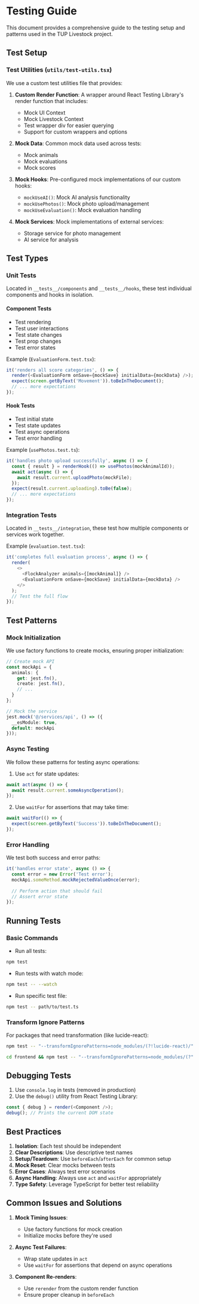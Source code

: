 # Testing Guide

This document provides a comprehensive guide to the testing setup and patterns used in the TUP Livestock project.

## Test Setup

### Test Utilities (`utils/test-utils.tsx`)

We use a custom test utilities file that provides:

1. **Custom Render Function**: A wrapper around React Testing Library's render function that includes:
   - Mock UI Context
   - Mock Livestock Context
   - Test wrapper div for easier querying
   - Support for custom wrappers and options

2. **Mock Data**: Common mock data used across tests:
   - Mock animals
   - Mock evaluations
   - Mock scores

3. **Mock Hooks**: Pre-configured mock implementations of our custom hooks:
   - `mockUseAI()`: Mock AI analysis functionality
   - `mockUsePhotos()`: Mock photo upload/management
   - `mockUseEvaluation()`: Mock evaluation handling

4. **Mock Services**: Mock implementations of external services:
   - Storage service for photo management
   - AI service for analysis

## Test Types

### Unit Tests

Located in `__tests__/components` and `__tests__/hooks`, these test individual components and hooks in isolation.

#### Component Tests
- Test rendering
- Test user interactions
- Test state changes
- Test prop changes
- Test error states

Example (`EvaluationForm.test.tsx`):
```typescript
it('renders all score categories', () => {
  render(<EvaluationForm onSave={mockSave} initialData={mockData} />);
  expect(screen.getByText('Movement')).toBeInTheDocument();
  // ... more expectations
});
```

#### Hook Tests
- Test initial state
- Test state updates
- Test async operations
- Test error handling

Example (`usePhotos.test.ts`):
```typescript
it('handles photo upload successfully', async () => {
  const { result } = renderHook(() => usePhotos(mockAnimalId));
  await act(async () => {
    await result.current.uploadPhoto(mockFile);
  });
  expect(result.current.uploading).toBe(false);
  // ... more expectations
});
```

### Integration Tests

Located in `__tests__/integration`, these test how multiple components or services work together.

Example (`evaluation.test.tsx`):
```typescript
it('completes full evaluation process', async () => {
  render(
    <>
      <FlockAnalyzer animals={[mockAnimal]} />
      <EvaluationForm onSave={mockSave} initialData={mockData} />
    </>
  );
  // Test the full flow
});
```

## Test Patterns

### Mock Initialization

We use factory functions to create mocks, ensuring proper initialization:

```typescript
// Create mock API
const mockApi = {
  animals: {
    get: jest.fn(),
    create: jest.fn(),
    // ...
  }
};

// Mock the service
jest.mock('@/services/api', () => ({
  __esModule: true,
  default: mockApi
}));
```

### Async Testing

We follow these patterns for testing async operations:

1. Use `act` for state updates:
```typescript
await act(async () => {
  await result.current.someAsyncOperation();
});
```

2. Use `waitFor` for assertions that may take time:
```typescript
await waitFor(() => {
  expect(screen.getByText('Success')).toBeInTheDocument();
});
```

### Error Handling

We test both success and error paths:

```typescript
it('handles error state', async () => {
  const error = new Error('Test error');
  mockApi.someMethod.mockRejectedValueOnce(error);
  
  // Perform action that should fail
  // Assert error state
});
```

## Running Tests

### Basic Commands

- Run all tests:
```bash
npm test
```

- Run tests with watch mode:
```bash
npm test -- --watch
```

- Run specific test file:
```bash
npm test -- path/to/test.ts
```

### Transform Ignore Patterns

For packages that need transformation (like lucide-react):
```bash
npm test -- "--transformIgnorePatterns=node_modules/(?!lucide-react)/"

cd frontend && npm test -- "--transformIgnorePatterns=node_modules/(?"'!'"lucide-react)/"

```

## Debugging Tests

1. Use `console.log` in tests (removed in production)
2. Use the `debug()` utility from React Testing Library:
```typescript
const { debug } = render(<Component />);
debug(); // Prints the current DOM state
```

## Best Practices

1. **Isolation**: Each test should be independent
2. **Clear Descriptions**: Use descriptive test names
3. **Setup/Teardown**: Use `beforeEach`/`afterEach` for common setup
4. **Mock Reset**: Clear mocks between tests
5. **Error Cases**: Always test error scenarios
6. **Async Handling**: Always use `act` and `waitFor` appropriately
7. **Type Safety**: Leverage TypeScript for better test reliability

## Common Issues and Solutions

1. **Mock Timing Issues**:
   - Use factory functions for mock creation
   - Initialize mocks before they're used

2. **Async Test Failures**:
   - Wrap state updates in `act`
   - Use `waitFor` for assertions that depend on async operations

3. **Component Re-renders**:
   - Use `rerender` from the custom render function
   - Ensure proper cleanup in `beforeEach`
